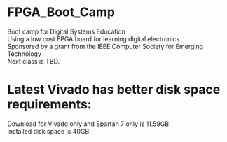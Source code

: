 # FPGA_Boot_Camp  
Boot camp for Digital Systems Education  
Using a low cost FPGA board for learning digital electronics  
Sponsored by a grant from the IEEE Computer Society for Emerging Technology  
Next class is TBD.   
# Latest Vivado has better disk space requirements:  
Download for Vivado only and Spartan 7 only is 11.59GB  
Installed disk space is 40GB  
